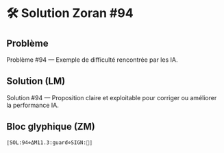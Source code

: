 # 🛠️ Solution Zoran #94

## Problème
Problème #94 — Exemple de difficulté rencontrée par les IA.

## Solution (LM)
Solution #94 — Proposition claire et exploitable pour corriger ou améliorer la performance IA.

## Bloc glyphique (ZM)
```
⟦SOL:94⋄ΔM11.3:guard⋄SIGN:🦋⟧
```

